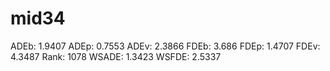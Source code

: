 # mid34

ADEb: 1.9407
ADEp: 0.7553
ADEv: 2.3866
FDEb: 3.686
FDEp: 1.4707
FDEv: 4.3487
Rank: 1078
WSADE: 1.3423
WSFDE: 2.5337